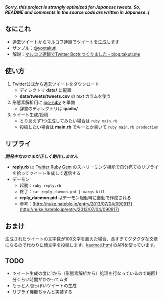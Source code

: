 ***Sorry, this project is strongly optimized for Japanese tweets. So, README and comments in the source code are written in Japanese :(***

## なにこれ

- 過去ツイートからマルコフ連鎖でツイートを生成します
- サンプル：[@yootakuti](https://twitter.com/yootakuti)
- 解説：[マルコフ連鎖でTwitter Botをつくりました - blog.takuti.me](http://blog.takuti.me/twitter-bot/) 

## 使い方

1. Twitter公式から過去ツイートをダウンロード
	- ディレクトリ **data/** に配置
	- **data/tweets/tweets.csv** の *text* カラムを使う
2. 形態素解析用に [igo-ruby](https://github.com/kyow/igo-ruby) を準備
	- 辞書のディレクトリは **ipadic/**
3. ツイート生成/投稿
	- とりあえず1つ生成してみたい場合は `ruby main.rb`
	- 投稿したい場合は **main.rb** でキーとか書いて `ruby main.rb production`

## リプライ

***開発中なのでまだ正しく動作しません***

- **reply.rb** は [Twitter Ruby Gem](https://github.com/sferik/twitter) のストリーミング機能で自分宛てのリプライを拾ってツイート生成して返信する
- デーモン
	- 起動：`ruby reply.rb`
	- 終了：`cat reply_daemon.pid | xargs kill`
	- **reply_daemon.pid** はデーモン起動時に自動で作成される
	- 参考：[http://nuke.hateblo.jp/entry/2013/07/04/090917](http://nuke.hateblo.jp/entry/2013/07/04/090917)

## おまけ

生成されたツイートの文字数が100文字を超えた場合、長すぎてグダグダな文章になるので代わりに顔文字を投稿します。[kaomoji.html](https://github.com/tatat/kaomoji.html) のAPIを使っています。

## TODO

- ツイート生成の度に1から（形態素解析から）処理を行なっているので毎回1分くらい時間がかかってムダ
- もっと人間っぽいツイートの生成
- リプライ機能ちゃんと実装する